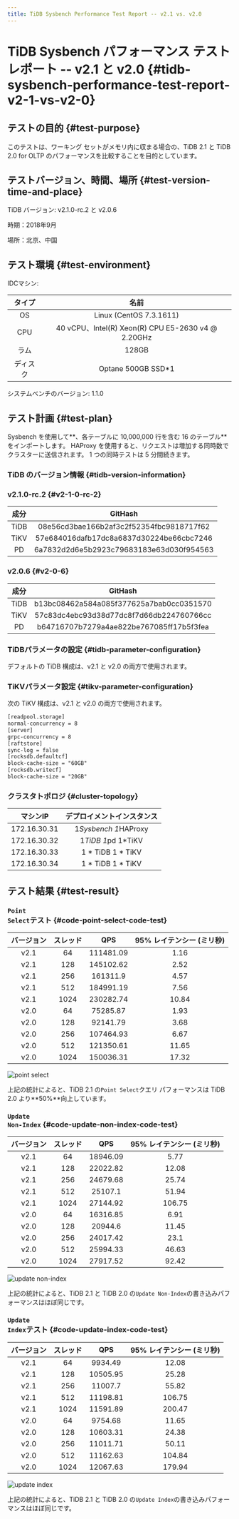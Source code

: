 ```yaml
---
title: TiDB Sysbench Performance Test Report -- v2.1 vs. v2.0
---
```


# TiDB Sysbench パフォーマンス テスト レポート -- v2.1 と v2.0 {#tidb-sysbench-performance-test-report-v2-1-vs-v2-0}

## テストの目的 {#test-purpose}

このテストは、ワーキング セットがメモリ内に収まる場合の、TiDB 2.1 と TiDB 2.0 for OLTP のパフォーマンスを比較することを目的としています。

## テストバージョン、時間、場所 {#test-version-time-and-place}

TiDB バージョン: v2.1.0-rc.2 と v2.0.6

時期：2018年9月

場所：北京、中国

## テスト環境 {#test-environment}

IDCマシン:

|  タイプ |                         名前                        |
| :--: | :-----------------------------------------------: |
|  OS  |              Linux (CentOS 7.3.1611)              |
|  CPU | 40 vCPU、Intel(R) Xeon(R) CPU E5-2630 v4 @ 2.20GHz |
|  ラム  |                       128GB                       |
| ディスク |                 Optane 500GB SSD*1                |

システムベンチのバージョン: 1.1.0

## テスト計画 {#test-plan}

Sysbench を使用して**、各テーブルに 10,000,000 行を含む 16 のテーブル**をインポートします。 HAProxy を使用すると、リクエストは増加する同時数でクラスターに送信されます。 1 つの同時テストは 5 分間続きます。

### TiDB のバージョン情報 {#tidb-version-information}

### v2.1.0-rc.2 {#v2-1-0-rc-2}

|  成分  |                  GitHash                 |
| :--: | :--------------------------------------: |
| TiDB | 08e56cd3bae166b2af3c2f52354fbc9818717f62 |
| TiKV | 57e684016dafb17dc8a6837d30224be66cbc7246 |
|  PD  | 6a7832d2d6e5b2923c79683183e63d030f954563 |

### v2.0.6 {#v2-0-6}

|  成分  |                  GitHash                 |
| :--: | :--------------------------------------: |
| TiDB | b13bc08462a584a085f377625a7bab0cc0351570 |
| TiKV | 57c83dc4ebc93d38d77dc8f7d66db224760766cc |
|  PD  | b64716707b7279a4ae822be767085ff17b5f3fea |

### TiDBパラメータの設定 {#tidb-parameter-configuration}

デフォルトの TiDB 構成は、v2.1 と v2.0 の両方で使用されます。

### TiKVパラメータ設定 {#tikv-parameter-configuration}

次の TiKV 構成は、v2.1 と v2.0 の両方で使用されます。

```txt
[readpool.storage]
normal-concurrency = 8
[server]
grpc-concurrency = 8
[raftstore]
sync-log = false
[rocksdb.defaultcf]
block-cache-size = "60GB"
[rocksdb.writecf]
block-cache-size = "20GB"
```

### クラスタトポロジ {#cluster-topology}

|     マシンIP    |     デプロイメントインスタンス    |
| :----------: | :------------------: |
| 172.16.30.31 | 1*Sysbench 1*HAProxy |
| 172.16.30.32 |  1*TiDB 1*pd 1*TiKV  |
| 172.16.30.33 |   1 * TiDB 1 * TiKV  |
| 172.16.30.34 |   1 * TiDB 1 * TiKV  |

## テスト結果 {#test-result}

### <code>Point Select</code>テスト {#code-point-select-code-test}

| バージョン | スレッド |    QPS    | 95% レイテンシー (ミリ秒) |
| :---: | :--: | :-------: | :--------------: |
|  v2.1 |  64  | 111481.09 |       1.16       |
|  v2.1 |  128 | 145102.62 |       2.52       |
|  v2.1 |  256 |  161311.9 |       4.57       |
|  v2.1 |  512 | 184991.19 |       7.56       |
|  v2.1 | 1024 | 230282.74 |       10.84      |
|  v2.0 |  64  |  75285.87 |       1.93       |
|  v2.0 |  128 |  92141.79 |       3.68       |
|  v2.0 |  256 | 107464.93 |       6.67       |
|  v2.0 |  512 | 121350.61 |       11.65      |
|  v2.0 | 1024 | 150036.31 |       17.32      |

![point select](/media/sysbench_v3_point_select.png)

上記の統計によると、TiDB 2.1 の`Point Select`クエリ パフォーマンスは TiDB 2.0 より**50%**向上しています。

### <code>Update Non-Index</code> {#code-update-non-index-code-test}

| バージョン | スレッド |    QPS   | 95% レイテンシー (ミリ秒) |
| :---: | :--: | :------: | :--------------: |
|  v2.1 |  64  | 18946.09 |       5.77       |
|  v2.1 |  128 | 22022.82 |       12.08      |
|  v2.1 |  256 | 24679.68 |       25.74      |
|  v2.1 |  512 |  25107.1 |       51.94      |
|  v2.1 | 1024 | 27144.92 |      106.75      |
|  v2.0 |  64  | 16316.85 |       6.91       |
|  v2.0 |  128 |  20944.6 |       11.45      |
|  v2.0 |  256 | 24017.42 |       23.1       |
|  v2.0 |  512 | 25994.33 |       46.63      |
|  v2.0 | 1024 | 27917.52 |       92.42      |

![update non-index](/media/sysbench_v3_update_non_index.png)

上記の統計によると、TiDB 2.1 と TiDB 2.0 の`Update Non-Index`の書き込みパフォーマンスはほぼ同じです。

### <code>Update Index</code>テスト {#code-update-index-code-test}

| バージョン | スレッド |    QPS   | 95% レイテンシー (ミリ秒) |
| :---: | :--: | :------: | :--------------: |
|  v2.1 |  64  |  9934.49 |       12.08      |
|  v2.1 |  128 | 10505.95 |       25.28      |
|  v2.1 |  256 |  11007.7 |       55.82      |
|  v2.1 |  512 | 11198.81 |      106.75      |
|  v2.1 | 1024 | 11591.89 |      200.47      |
|  v2.0 |  64  |  9754.68 |       11.65      |
|  v2.0 |  128 | 10603.31 |       24.38      |
|  v2.0 |  256 | 11011.71 |       50.11      |
|  v2.0 |  512 | 11162.63 |      104.84      |
|  v2.0 | 1024 | 12067.63 |      179.94      |

![update index](/media/sysbench_v3_update_index.png)

上記の統計によると、TiDB 2.1 と TiDB 2.0 の`Update Index`の書き込みパフォーマンスはほぼ同じです。
